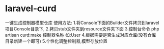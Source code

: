 # laravel-curd
一键生成控制器模型仓库
使用方法:
1.将Console下面的Builder文件拷贝到laravel项目Console目录下,
2.拷贝stub文件夹到resource文件夹下面
3.控制台命令 php artisan curd:make 控制器名称 如:User
4.根据需要是否生成对应仓库(没有仓库目录新建一个即可)
5.个性化调整控制器,模型存放位置
